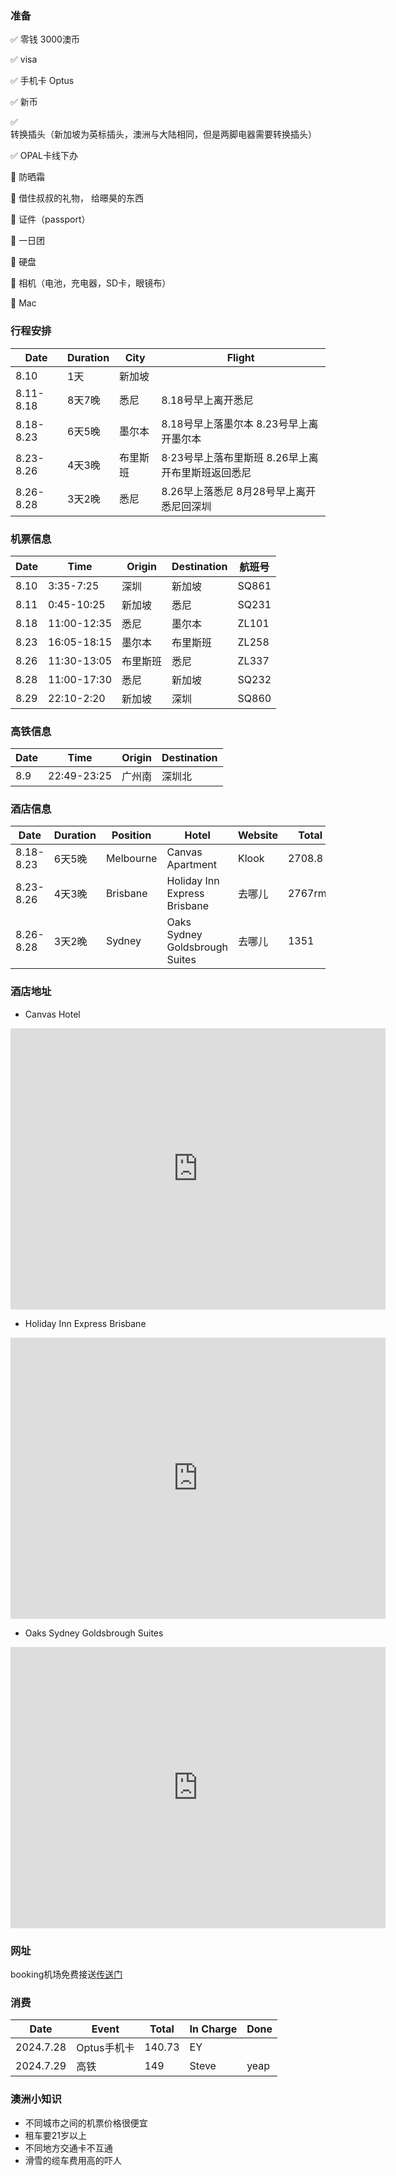 ### 准备

:white_check_mark: 零钱 3000澳币 

:white_check_mark: visa

:white_check_mark: 手机卡 Optus

:white_check_mark: 新币

:white_check_mark: 转换插头（新加坡为英标插头，澳洲与大陆相同，但是两脚电器需要转换插头）

:white_check_mark: OPAL卡线下办

:black_square_button: 防晒霜

:black_square_button: 借住叔叔的礼物， 给暻昊的东西

:black_square_button: 证件（passport）

:black_square_button: 一日团

:black_square_button: 硬盘

:black_square_button: 相机（电池，充电器，SD卡，眼镜布）

:black_square_button: Mac 





### 行程安排

| Date      | Duration | City     | Flight                                            |
| --------- | -------- | -------- | ------------------------------------------------- |
| 8.10      | 1天      | 新加坡   |                                                   |
| 8.11-8.18 | 8天7晚   | 悉尼     | 8.18号早上离开悉尼                                |
| 8.18-8.23 | 6天5晚   | 墨尔本   | 8.18号早上落墨尔本 8.23号早上离开墨尔本           |
| 8.23-8.26 | 4天3晚   | 布里斯班 | 8·23号早上落布里斯班 8.26早上离开布里斯班返回悉尼 |
| 8.26-8.28 | 3天2晚   | 悉尼     | 8.26早上落悉尼 8月28号早上离开悉尼回深圳          |

### 机票信息

| Date | Time        | Origin   | Destination | 航班号 |
| ---- | ----------- | -------- | ----------- | ------ |
| 8.10 | 3:35-7:25   | 深圳     | 新加坡      | SQ861  |
| 8.11 | 0:45-10:25  | 新加坡   | 悉尼        | SQ231  |
| 8.18 | 11:00-12:35 | 悉尼     | 墨尔本      | ZL101  |
| 8.23 | 16:05-18:15 | 墨尔本   | 布里斯班    | ZL258  |
| 8.26 | 11:30-13:05 | 布里斯班 | 悉尼        | ZL337  |
| 8.28 | 11:00-17:30 | 悉尼     | 新加坡      | SQ232  |
| 8.29 | 22:10-2:20  | 新加坡   | 深圳        | SQ860  |

### 高铁信息

| Date | Time        | Origin | Destination |
| ---- | ----------- | ------ | ----------- |
| 8.9  | 22:49-23:25 | 广州南 | 深圳北      |



### 酒店信息

| Date      | Duration | Position  | Hotel                          | Website | Total   | Payment | Executor | Cancel |
| --------- | -------- | --------- | ------------------------------ | ------- | ------- | ------- | -------- | ------ |
| 8.18-8.23 | 6天5晚   | Melbourne | Canvas Apartment               | Klook   | 2708.8  | WeChat  | Steve    | 8.13   |
| 8.23-8.26 | 4天3晚   | Brisbane  | Holiday Inn Express Brisbane   | 去哪儿  | 2767rmb | Wechat  | Steve    | 8.13   |
| 8.26-8.28 | 3天2晚   | Sydney    | Oaks Sydney Goldsbrough Suites | 去哪儿  | 1351    | Wechat  | Steve    | No     |

### 酒店地址

* Canvas Hotel

<iframe src="https://www.google.com/maps/embed?pb=!1m18!1m12!1m3!1d965.5727444808629!2d144.95594654055827!3d-37.820835541857804!2m3!1f0!2f0!3f0!3m2!1i1024!2i768!4f13.1!3m3!1m2!1s0x6ad65d6d2d67f727%3A0x1fc5fef399c7a93!2sThe%20Canvas%20Apartment%20Hotel!5e0!3m2!1szh-CN!2s!4v1721984338932!5m2!1szh-CN!2s" width="600" height="450" style="border:0;" allowfullscreen="" loading="lazy" referrerpolicy="no-referrer-when-downgrade"></iframe>

* Holiday Inn Express Brisbane

<iframe src="https://www.google.com/maps/embed?pb=!1m18!1m12!1m3!1d7283.715544849224!2d153.02488688833233!3d-27.462242828347627!2m3!1f0!2f0!3f0!3m2!1i1024!2i768!4f13.1!3m3!1m2!1s0x6b9159f852169e3d%3A0x4b16fd076f91803f!2sHoliday%20Inn%20Express%20Brisbane%20Central%2C%20an%20IHG%20Hotel!5e0!3m2!1szh-CN!2s!4v1721985134975!5m2!1szh-CN!2s" width="600" height="450" style="border:0;" allowfullscreen="" loading="lazy" referrerpolicy="no-referrer-when-downgrade"></iframe>

* Oaks Sydney Goldsbrough Suites

<iframe src="https://www.google.com/maps/embed?pb=!1m18!1m12!1m3!1d13250.423889409256!2d151.1869590742222!3d-33.874044255965366!2m3!1f0!2f0!3f0!3m2!1i1024!2i768!4f13.1!3m3!1m2!1s0x6b12ae30664af12d%3A0x275c7e158403b69a!2z55ub5qmh6YeR6Imy5Z-O5aCh6YWS5bqX!5e0!3m2!1szh-CN!2sjp!4v1722195181886!5m2!1szh-CN!2sjp" width="600" height="450" style="border:0;" allowfullscreen="" loading="lazy" referrerpolicy="no-referrer-when-downgrade"></iframe>

### 网址

booking机场免费接送[传送门](https://taxis.booking.com/search/?date=2024-08-18&passengers=2&utm_campaign=www-BOOKING_HOTEL_CONFIRMATION-MODAL-taxi-missing_creative-2EiB09z8P79QpfDN0wHjAu&utm_medium=intra&dropoff=-37.8206888852675%2C144.955761532188&etStateBlob=EP8CRsX1HaSrZ9C5xulCFKTSsz6lMqdMcHgKe7BPYJfj2XS4y10R4kUIQIwTTQ8QUP6O2IgduOJ_KkFcYo-6HKfnFUjAcRHeGwEDvRdBNULbd1uljaYtPqxUNWX_4QLms&pickup=MEL&label=gog235jc-1FCAEoggI46AdIM1gDaGKIAQGYASu4AQfIAQ3YAQHoAQH4AQyIAgGoAgO4Ao686rQGwAIB0gIkNGZiMjVjMGMtOWQ2Yy00NzYzLWE0MWEtNmY5ZDJkYjgzMTY22AIG4AIB&adcamp=www-BOOKING_HOTEL_CONFIRMATION-MODAL-taxi-missing_creative-2EiB09z8P79QpfDN0wHjAu&dropoffEstablishment=The+Canvas+Apartment+Hotel&currency=HKD&time=12%3A00&aid=397594&client_name=exposure&utm_source=booking.com&offerInstanceId=1946eb04-a547-4d79-a374-807802fe57b6&campaignId=c05f5236-7475-464d-8f32-338e859187e5&lang=zh-cn&adplat=www-BOOKING_HOTEL_CONFIRMATION-MODAL-taxi-PRODUCT-2EiB09z8P79QpfDN0wHjAu&comments=p2OLplgP6kqBccWQK722tg&preSelectedResultReference=1)

### 消费

| Date      | Event       | Total  | In Charge | Done |
| --------- | ----------- | ------ | --------- | ---- |
| 2024.7.28 | Optus手机卡 | 140.73 | EY        |      |
| 2024.7.29 | 高铁        | 149    | Steve     | yeap |

### 澳洲小知识

* 不同城市之间的机票价格很便宜
* 租车要21岁以上
* 不同地方交通卡不互通
* 滑雪的缆车费用高的吓人
